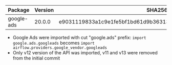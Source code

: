 <!--
 Licensed to the Apache Software Foundation (ASF) under one
 or more contributor license agreements.  See the NOTICE file
 distributed with this work for additional information
 regarding copyright ownership.  The ASF licenses this file
 to you under the Apache License, Version 2.0 (the
 "License"); you may not use this file except in compliance
 with the License.  You may obtain a copy of the License at

   http://www.apache.org/licenses/LICENSE-2.0

 Unless required by applicable law or agreed to in writing,
 software distributed under the License is distributed on an
 "AS IS" BASIS, WITHOUT WARRANTIES OR CONDITIONS OF ANY
 KIND, either express or implied.  See the License for the
 specific language governing permissions and limitations
 under the License.
 -->

| Package    | Version | SHA256                                                           |
|------------|---------|------------------------------------------------------------------|
| google-ads | 20.0.0  | e9031119833a1c9e1fe5bf1bd61d9b36313dcb3b7fc6ab6220f34f03ab1f1a5f |


 * Google Ads were imported with cut "google.ads" prefix:
   `import google.ads.googleads` becomes `import airflow.providers.google_vendor.googleads`
 * Only v12 version of the API was imported, v11 and v13 were removed from the initial commit
